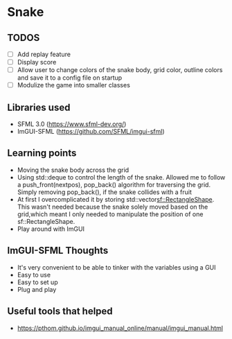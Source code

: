 # Snake
## TODOS
- [ ] Add replay feature
- [ ] Display score
- [ ] Allow user to change colors of the snake body, grid color, outline colors and save it to a config file on startup
- [ ] Modulize the game into smaller classes
## Libraries used
- SFML 3.0 (https://www.sfml-dev.org/)
- ImGUI-SFML (https://github.com/SFML/imgui-sfml)

## Learning points
- Moving the snake body across the grid
- Using std::deque to control the length of the snake. Allowed me to follow a push_front(nextpos), pop_back() algorithm for traversing the grid.
  Simply removing pop_back(), if the snake collides with a fruit
- At first I overcomplicated it by storing std::vector<sf::RectangleShape>.
  This wasn't needed because the snake solely moved based on the grid,which meant I only needed to manipulate the position
  of one sf::RectangleShape.
- Play around with ImGUI

## ImGUI-SFML Thoughts
- It's very convenient to be able to tinker with the variables using a GUI
- Easy to use
- Easy to set up
- Plug and play

## Useful tools that helped
- https://pthom.github.io/imgui_manual_online/manual/imgui_manual.html

